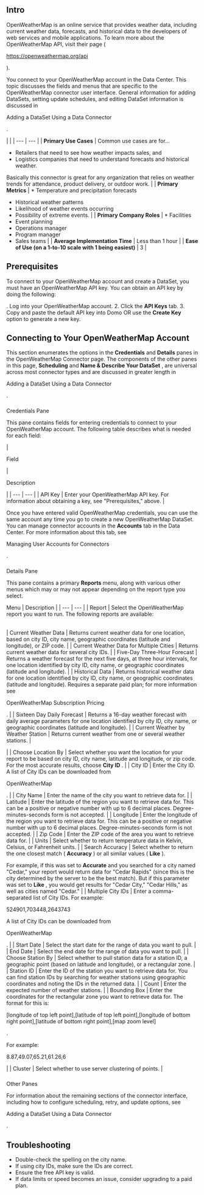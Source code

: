 

Intro
-------

OpenWeatherMap is an online service that provides weather data, including current weather data, forecasts, and historical data to the developers of web services and mobile applications. To learn more about the OpenWeatherMap API, visit their page (

https://openweathermap.org/api

).


 You connect to your OpenWeatherMap account in the Data Center. This topic discusses the fields and menus that are specific to the OpenWeatherMap connector user interface. General information for adding DataSets, setting update schedules, and editing DataSet information is discussed in

Adding a DataSet Using a Data Connector

.

  |  |
| --- | --- |
|
**Primary Use Cases**
 |
 Common use cases are for...
 * Retailers that need to see how weather impacts sales, and
* Logistics companies that need to understand forecasts and historical weather.


 Basically this connector is great for any organization that relies on weather trends for attendance, product delivery, or outdoor work.
  |
|
**Primary Metrics**
 | * Temperature and precipitation forecasts
* Historical weather patterns
* Likelihood of weather events occurring
* Possibility of extreme events.
 |
|
**Primary Company Roles**
 | * Facilities
* Event planning
* Operations manager
* Program manager
* Sales teams
 |
|
**Average Implementation Time**
 |
 Less than 1 hour
  |
|
**Ease of Use (on a 1-to-10 scale with 1 being easiest)**
 |
 3
  |

Prerequisites
---------------

To connect to your OpenWeatherMap account and create a DataSet, you must have an OpenWeatherMap API key. You can obtain an API key by doing the following:

. Log into your OpenWeatherMap account.
2. Click the
 **API Keys**
 tab.
3. Copy and paste the default API key into Domo OR use the
 **Create Key**
 option to generate a new key.

Connecting to Your OpenWeatherMap Account
-------------------------------------------


 This section enumerates the options in the
 **Credentials**
 and
 **Details**
 panes in the OpenWeatherMap Connector page. The components of the other panes in this page,
 **Scheduling**
 and
 **Name & Describe Your DataSet**
 , are universal across most connector types and are discussed in greater length in

Adding a DataSet Using a Data Connector

.


###

Credentials Pane


 This pane contains fields for entering credentials to connect to your OpenWeatherMap account. The following table describes what is needed for each field:


|

Field

|

Description

|
| --- | --- |
|
 API Key
  |
 Enter your OpenWeatherMap API key. For information about obtaining a key, see "Prerequisites," above.
  |


 Once you have entered valid OpenWeatherMap credentials, you can use the same account any time you go to create a new OpenWeatherMap DataSet. You can manage connector accounts in the
 **Accounts**
 tab in the Data Center. For more information about this tab, see

Managing User Accounts for Connectors

.


###
 Details Pane

This pane contains a primary
 **Reports**
 menu, along with various other menus which may or may not appear depending on the report type you select.


 Menu
  |
 Description
  |
| --- | --- |
|
 Report
  |
 Select the OpenWeatherMap report you want to run. The following reports are available:


|  |  |
| --- | --- |
|
 Current Weather Data
  |
 Returns current weather data for one location, based on city ID, city name, geographic coordinates (latitude and longitude), or ZIP code.
  |
|
 Current Weather Data for Multiple Cities
  |
 Returns current weather data for several city IDs.
  |
|
 Five-Day Three-Hour Forecast
  |
 Returns a weather forecast for the next five days, at three hour intervals, for one location identified by city ID, city name, or geographic coordinates (latitude and longitude).
  |
|
 Historical Data
  |
 Returns historical weather data for one location identified by city ID, city name, or geographic coordinates (latitude and longitude). Requires a separate paid plan; for more information see

OpenWeatherMap Subscription Pricing

.
  |
|
 Sixteen Day Daily Forecast
  |
 Returns a 16-day weather forecast with daily average parameters for one location identified by city ID, city name, or geographic coordinates (latitude and longitude).
  |
|
 Current Weather by Weather Station
  |
 Returns current weather from one or several weather stations.
  |

|
|
 Choose Location By
  |
 Select whether you want the location for your report to be based on city ID, city name, latitude and longitude, or zip code. For the most accurate results, choose
 **City ID**
 .
  |
|
 City ID
  |
 Enter the City ID. A list of City IDs can be downloaded from

OpenWeatherMap

.
  |
|
 City Name
  |
 Enter the name of the city you want to retrieve data for.
  |
|
 Latitude
  |
 Enter the latitude of the region you want to retrieve data for. This can be a positive or negative number with up to 6 decimal places. Degree-minutes-seconds form is not accepted.
  |
|
 Longitude
  |
 Enter the longitude of the region you want to retrieve data for. This can be a positive or negative number with up to 6 decimal places. Degree-minutes-seconds form is not accepted.
  |
|
 Zip Code
  |
 Enter the ZIP code of the area you want to retrieve data for.
  |
|
 Units
  |
 Select whether to return temperature data in Kelvin, Celsius, or Fahrenheit units.
  |
|
 Search Accuracy
  |
 Select whether to return the one closest match (
 **Accuracy**
 ) or all similar values (
 **Like**
 ).


 For example, if this was set to
 **Accurate**
 and you searched for a city named "Cedar," your report would return data for "Cedar Rapids" (since this is the city determined by the server to be the best match). But if this parameter was set to
 **Like**
 , you would get results for "Cedar City," "Cedar Hills," as well as cities named "Cedar."
  |
|
 Multiple City IDs
  |
 Enter a comma-separated list of City IDs. For example:

524901,703448,2643743

A list of City IDs can be downloaded from

OpenWeatherMap

.
  |
|
 Start Date
  |
 Select the start date for the range of data you want to pull.
  |
|
 End Date
  |
 Select the end date for the range of data you want to pull.
  |
|
 Choose Station By
  |
 Select whether to pull station data for a station ID, a geographic point (based on latitude and longitude), or a rectangular zone.
  |
|
 Station ID
  |
 Enter the ID of the station you want to retrieve data for. You can find station IDs by searching for weather stations using geographic coordinates and noting the IDs in the returned data.
  |
|
 Count
  |
 Enter the expected number of weather stations.
  |
|
 Bounding Box
  |
 Enter the coordinates for the rectangular zone you want to retrieve data for. The format for this is:

[longitude of top left point],[latitude of top left point],[longitude of bottom right point],[latitude of bottom right point],[map zoom level]

.


 For example:

8.87,49.07,65.21,61.26,6

|
|
 Cluster
  |
 Select whether to use server clustering of points.
  |


###
 Other Panes

For information about the remaining sections of the connector interface, including how to configure scheduling, retry, and update options, see

Adding a DataSet Using a Data Connector

.


 Troubleshooting
-----------------


* Double-check the spelling on the city name.
* If using city IDs, make sure the IDs are correct.
* Ensure the free API key is valid.
* If data limits or speed becomes an issue, consider upgrading to a paid plan.


